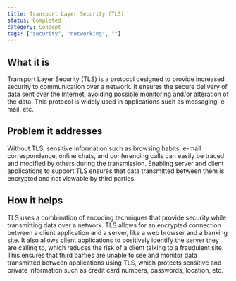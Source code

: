 ```yaml
---
title: Transport Layer Security (TLS)
status: Completed
category: Concept
tags: ["security", "networking", ""]
---
```


## What it is

Transport Layer Security (TLS) is a protocol designed to provide increased security to communication over a network. 
It ensures the secure delivery of data sent over the Internet, 
avoiding possible monitoring and/or alteration of the data. 
This protocol is widely used in applications such as messaging, e-mail, etc.

## Problem it addresses 

Without TLS, sensitive information such as browsing habits, e-mail correspondence, online chats, and conferencing calls can 
easily be traced and modified by others during the transmission. 
Enabling server and client applications to support TLS ensures that 
data transmitted between them is encrypted and not viewable by third parties.

## How it helps

TLS uses a combination of encoding techniques that provide security while transmitting data over a network. 
TLS allows for an encrypted connection between a client application and a server, like a web browser and a banking site. 
It also allows client applications to positively identify the server they are calling to, 
which reduces the risk of a client talking to a fraudulent site. 
This ensures that third parties are unable to see and monitor data transmitted between applications using TLS, 
which protects sensitive and private information such as credit card numbers, passwords, location, etc.
